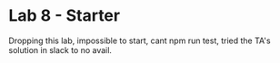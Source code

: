 # Lab 8 - Starter
Dropping this lab, impossible to start, cant npm run test, tried the TA's solution in slack to no avail. 
